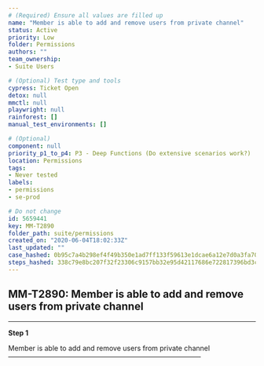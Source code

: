 ```yaml
---
# (Required) Ensure all values are filled up
name: "Member is able to add and remove users from private channel"
status: Active
priority: Low
folder: Permissions
authors: ""
team_ownership: 
- Suite Users

# (Optional) Test type and tools
cypress: Ticket Open
detox: null
mmctl: null
playwright: null
rainforest: []
manual_test_environments: []

# (Optional)
component: null
priority_p1_to_p4: P3 - Deep Functions (Do extensive scenarios work?)
location: Permissions
tags: 
- Never tested
labels: 
- permissions
- se-prod

# Do not change
id: 5659441
key: MM-T2890
folder_path: suite/permissions
created_on: "2020-06-04T18:02:33Z"
last_updated: ""
case_hashed: 0b95c7a4b298ef4f49b350e1ad7ff133f59613e1dcae6a12e7d0a3fa709c9ff95eb0000c87a023d89e76c4d13fc80599
steps_hashed: 338c79e8bc207f32f23306c9157bb32e95d42117686e722817396bd3c45b434b11ee9a09587eda053528df73b6fe1695
---
```


## MM-T2890: Member is able to add and remove users from private channel

---

**Step 1**

Member is able to add and remove users from private channel\
————————————————————————————
